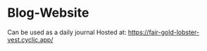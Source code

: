 # Blog-Website
Can be used as a daily journal
Hosted at: https://fair-gold-lobster-vest.cyclic.app/

